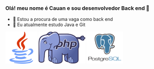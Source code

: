 ### Olá! meu nome é Cauan e sou desenvolvedor Back end 👋


- 🔭 Estou a procura de uma vaga como back end
- 🌱 Eu atualmente estudo Java e Git 

<div>
  <img height = 100em src="https://github.com/CauanCisilio/CauanCisilio/blob/main/imagemJava.png">
  <img height = 100em src="https://github.com/CauanCisilio/CauanCisilio/blob/main/imagemPHP.png">
  <img height = 100em src="https://github.com/CauanCisilio/CauanCisilio/blob/main/imagemPostgreSQL.png">
  <img height = 100em src="">
</div>


